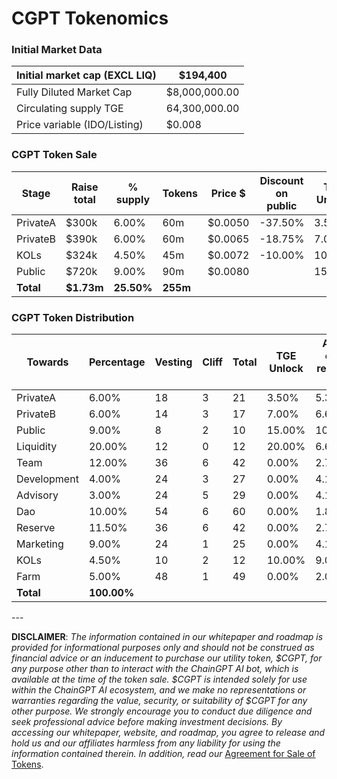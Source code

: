 # CGPT Tokenomics

### **Initial Market Data**

| Initial market cap (EXCL LIQ) | $194,400      |
| ----------------------------- | ------------- |
| Fully Diluted Market Cap      | $8,000,000.00 |
| Circulating supply TGE        | 64,300,000.00 |
| Price variable (IDO/Listing)  | $0.008        |

### **CGPT Token Sale**

| Stage     | Raise total | % supply   | Tokens   | Price $ | Discount on public | TGE Unlock | TGE Tokens |
| --------- | ----------- | ---------- | -------- | ------- | ------------------ | ---------- | ---------- |
| PrivateA  | $300k       | 6.00%      | 60m      | $0.0050 | -37.50%            | 3.50%      | 2.1m       |
| PrivateB  | $390k       | 6.00%      | 60m      | $0.0065 | -18.75%            | 7.00%      | 4.2m       |
| KOLs      | $324k       | 4.50%      | 45m      | $0.0072 | -10.00%            | 10.00%     | 4.5m       |
| Public    | $720k       | 9.00%      | 90m      | $0.0080 |                    | 15.00%     | 13.5m      |
| **Total** | **$1.73m**  | **25.50%** | **255m** |         |                    |            | **24.3m**  |

### CGPT Token Distribution

| Towards     | Percentage  | Vesting | Cliff | Total | TGE Unlock | After cliff release PM | Cliff / Total | % of all PM | AVG released PM   | TGE-Tokens Release | Initial market cap |
| ----------- | ----------- | ------- | ----- | ----- | ---------- | ---------------------- | ------------- | ----------- | ----------------- | ------------------ | ------------------ |
| PrivateA    | 6.00%       | 18      | 3     | 21    | 3.50%      | 5.36%                  | 0.21%         | 0.32%       | 3,216,666.67      | 2.1m               | $16.8k             |
| PrivateB    | 6.00%       | 14      | 3     | 17    | 7.00%      | 6.64%                  | 0.42%         | 0.40%       | 3,985,714.29      | 4.2m               | $33.6k             |
| Public      | 9.00%       | 8       | 2     | 10    | 15.00%     | 10.63%                 | 1.35%         | 0.96%       | 9,562,500.00      | 13.5m              | $108k              |
| Liquidity   | 20.00%      | 12      | 0     | 12    | 20.00%     | 6.67%                  | 4.00%         | 1.33%       | 13,333,333.33     | 40m                | $320k              |
| Team        | 12.00%      | 36      | 6     | 42    | 0.00%      | 2.78%                  | 0.00%         | 0.33%       | 3,333,333.33      | 0.00               | $0.00              |
| Development | 4.00%       | 24      | 3     | 27    | 0.00%      | 4.17%                  | 0.00%         | 0.17%       | 1,666,666.67      | 0.00               | $0.00              |
| Advisory    | 3.00%       | 24      | 5     | 29    | 0.00%      | 4.17%                  | 0.00%         | 0.13%       | 1,250,000.00      | 0.00               | $0.00              |
| Dao         | 10.00%      | 54      | 6     | 60    | 0.00%      | 1.85%                  | 0.00%         | 0.19%       | 1,851,851.85      | 0.00               | $0.00              |
| Reserve     | 11.50%      | 36      | 6     | 42    | 0.00%      | 2.78%                  | 0.00%         | 0.32%       | 3,194,444.44      | 0.00               | $0.00              |
| Marketing   | 9.00%       | 24      | 1     | 25    | 0.00%      | 4.17%                  | 0.00%         | 0.38%       | 3,750,000.00      | 0.00               | $0.00              |
| KOLs        | 4.50%       | 10      | 2     | 12    | 10.00%     | 9.00%                  | 0.45%         | 0.41%       | 4,050,000.00      | 4.5m               | $36k               |
| Farm        | 5.00%       | 48      | 1     | 49    | 0.00%      | 2.08%                  | 0.00%         | 0.10%       | 1,041,666.67      | 0.00               | $0.00              |
| **Total**   | **100.00%** |         |       |       |            |                        |               | **5.02%**   | **50,236,177.25** | **64.3m**          | **$514.4k**        |

\---

**DISCLAIMER**: _The information contained in our whitepaper and roadmap is provided for informational purposes only and should not be construed as financial advice or an inducement to purchase our utility token, $CGPT, for any purpose other than to interact with the ChainGPT AI bot, which is available at the time of the token sale. $CGPT is intended solely for use within the ChainGPT AI ecosystem, and we make no representations or warranties regarding the value, security, or suitability of $CGPT for any other purpose. We strongly encourage you to conduct due diligence and seek professional advice before making investment decisions. By accessing our whitepaper, website, and roadmap, you agree to release and hold us and our affiliates harmless from any liability for using the information contained therein.  In addition, read our_ [Agreement for Sale of Tokens](https://www.chaingpt.org/licences).

